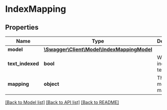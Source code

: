 # IndexMapping

## Properties
Name | Type | Description | Notes
------------ | ------------- | ------------- | -------------
**model** | [**\Swagger\Client\Model\IndexMappingModel**](IndexMappingModel.md) |  | [optional] 
**text_indexed** | **bool** | Whether to index the text or not | [optional] 
**mapping** | **object** | The metadata mapping | [optional] 

[[Back to Model list]](../README.md#documentation-for-models) [[Back to API list]](../README.md#documentation-for-api-endpoints) [[Back to README]](../README.md)



